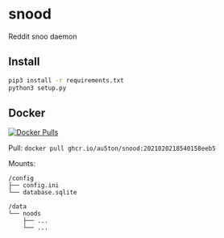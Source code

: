 # snood
Reddit snoo daemon

## Install
```bash
pip3 install -r requirements.txt
python3 setup.py
```

## Docker 

[![Docker Pulls](https://img.shields.io/docker/pulls/au5ton/snood)](https://hub.docker.com/r/au5ton/snood)

Pull: `docker pull ghcr.io/au5ton/snood:2021020218540158eeb5`

Mounts:

```
/config
├── config.ini
└── database.sqlite

/data
└── noods
    ├── ...
    └── ...
```